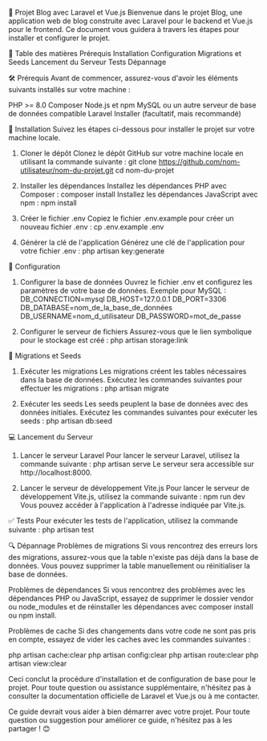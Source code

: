 🌟 Projet Blog avec Laravel et Vue.js
Bienvenue dans le projet Blog, une application web de blog construite avec Laravel pour le backend et Vue.js pour le frontend. 
Ce document vous guidera à travers les étapes pour installer et configurer le projet.

📑 Table des matières
Prérequis
Installation
Configuration
Migrations et Seeds
Lancement du Serveur
Tests
Dépannage


🛠️ Prérequis
Avant de commencer, assurez-vous d'avoir les éléments suivants installés sur votre machine :

PHP >= 8.0
Composer
Node.js et npm
MySQL ou un autre serveur de base de données compatible
Laravel Installer (facultatif, mais recommandé)


🚀 Installation
Suivez les étapes ci-dessous pour installer le projet sur votre machine locale.

1. Cloner le dépôt
Clonez le dépôt GitHub sur votre machine locale en utilisant la commande suivante :
git clone https://github.com/nom-utilisateur/nom-du-projet.git
cd nom-du-projet

2. Installer les dépendances
Installez les dépendances PHP avec Composer :
composer install
Installez les dépendances JavaScript avec npm :
npm install

3. Créer le fichier .env
Copiez le fichier .env.example pour créer un nouveau fichier .env :
cp .env.example .env

4. Générer la clé de l'application
Générez une clé de l'application pour votre fichier .env :
php artisan key:generate


🔧 Configuration
1. Configurer la base de données
Ouvrez le fichier .env et configurez les paramètres de votre base de données. Exemple pour MySQL :
DB_CONNECTION=mysql
DB_HOST=127.0.0.1
DB_PORT=3306
DB_DATABASE=nom_de_la_base_de_données
DB_USERNAME=nom_d_utilisateur
DB_PASSWORD=mot_de_passe

2. Configurer le serveur de fichiers
Assurez-vous que le lien symbolique pour le stockage est créé :
php artisan storage:link


🌱 Migrations et Seeds
1. Exécuter les migrations
Les migrations créent les tables nécessaires dans la base de données. Exécutez les commandes suivantes pour effectuer les migrations :
php artisan migrate

2. Exécuter les seeds
Les seeds peuplent la base de données avec des données initiales. Exécutez les commandes suivantes pour exécuter les seeds :
php artisan db:seed


💻 Lancement du Serveur
1. Lancer le serveur Laravel
Pour lancer le serveur Laravel, utilisez la commande suivante :
php artisan serve
Le serveur sera accessible sur http://localhost:8000.

2. Lancer le serveur de développement Vite.js
Pour lancer le serveur de développement Vite.js, utilisez la commande suivante :
npm run dev
Vous pouvez accéder à l'application à l'adresse indiquée par Vite.js.


✅ Tests
Pour exécuter les tests de l'application, utilisez la commande suivante :
php artisan test

🔍 Dépannage
Problèmes de migrations
Si vous rencontrez des erreurs lors des migrations, assurez-vous que la table n'existe pas déjà dans la base de données. Vous pouvez supprimer la table manuellement ou réinitialiser la base de données.

Problèmes de dépendances
Si vous rencontrez des problèmes avec les dépendances PHP ou JavaScript, essayez de supprimer le dossier vendor ou node_modules et de réinstaller les dépendances avec composer install ou npm install.

Problèmes de cache
Si des changements dans votre code ne sont pas pris en compte, essayez de vider les caches avec les commandes suivantes :

php artisan cache:clear
php artisan config:clear
php artisan route:clear
php artisan view:clear

Ceci conclut la procédure d'installation et de configuration de base pour le projet. Pour toute question ou assistance supplémentaire, n'hésitez pas à consulter la documentation officielle de Laravel et Vue.js ou à me contacter.

Ce guide devrait vous aider à bien démarrer avec votre projet. Pour toute question ou suggestion pour améliorer ce guide, n'hésitez pas à les partager ! 😊
